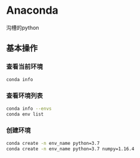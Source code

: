 # Anaconda
沟槽的python
## 基本操作

### 查看当前环境
```bash
conda info
```

### 查看环境列表
```bash
conda info --envs
conda env list
```

### 创建环境
```bash
conda create -n env_name python=3.7
conda create -n env_name python=3.7 numpy=1.16.4
```
